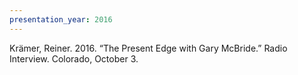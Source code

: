 ```yaml
---
presentation_year: 2016
---
```

Krämer, Reiner. 2016. “The Present Edge with Gary McBride.” Radio Interview. Colorado, October 3.
